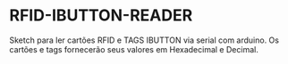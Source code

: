# RFID-IBUTTON-READER
Sketch para ler cartões RFID e TAGS IBUTTON via serial com arduino.
Os cartões e tags fornecerão seus valores em Hexadecimal e Decimal.
